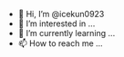 - 👋 Hi, I’m @icekun0923
- 👀 I’m interested in ...
- 🌱 I’m currently learning ...
- 📫 How to reach me ...

<!---
icekun0923/icekun0923 is a ✨ special ✨ repository because its `README.md` (this file) appears on your GitHub profile.
You can click the Preview link to take a look at your changes.
--->
